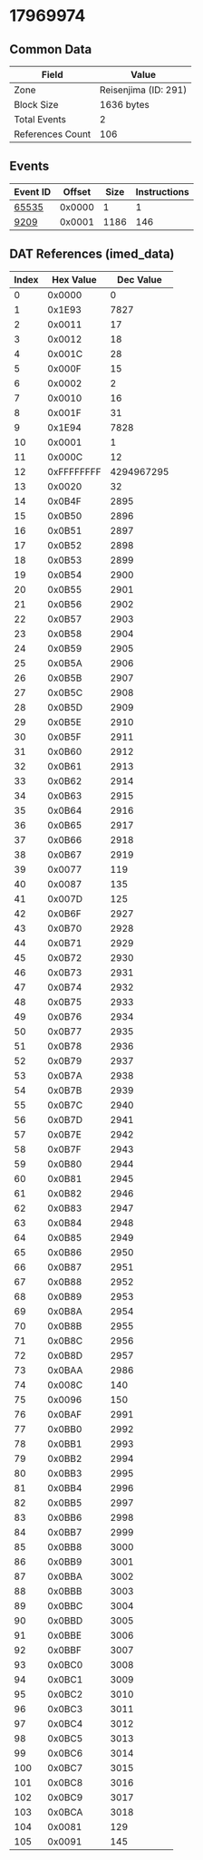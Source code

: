 # 17969974

## Common Data

| Field            | Value                |
|------------------|----------------------|
| Zone             | Reisenjima (ID: 291) |
| Block Size       | 1636 bytes           |
| Total Events     | 2                    |
| References Count | 106                  |

## Events

| Event ID            | Offset   |   Size |   Instructions |
|---------------------|----------|--------|----------------|
| [65535](./65535.md) | 0x0000   |      1 |              1 |
| [9209](./9209.md)   | 0x0001   |   1186 |            146 |

## DAT References (imed_data)

|   Index | Hex Value   |   Dec Value |
|---------|-------------|-------------|
|       0 | 0x0000      |           0 |
|       1 | 0x1E93      |        7827 |
|       2 | 0x0011      |          17 |
|       3 | 0x0012      |          18 |
|       4 | 0x001C      |          28 |
|       5 | 0x000F      |          15 |
|       6 | 0x0002      |           2 |
|       7 | 0x0010      |          16 |
|       8 | 0x001F      |          31 |
|       9 | 0x1E94      |        7828 |
|      10 | 0x0001      |           1 |
|      11 | 0x000C      |          12 |
|      12 | 0xFFFFFFFF  |  4294967295 |
|      13 | 0x0020      |          32 |
|      14 | 0x0B4F      |        2895 |
|      15 | 0x0B50      |        2896 |
|      16 | 0x0B51      |        2897 |
|      17 | 0x0B52      |        2898 |
|      18 | 0x0B53      |        2899 |
|      19 | 0x0B54      |        2900 |
|      20 | 0x0B55      |        2901 |
|      21 | 0x0B56      |        2902 |
|      22 | 0x0B57      |        2903 |
|      23 | 0x0B58      |        2904 |
|      24 | 0x0B59      |        2905 |
|      25 | 0x0B5A      |        2906 |
|      26 | 0x0B5B      |        2907 |
|      27 | 0x0B5C      |        2908 |
|      28 | 0x0B5D      |        2909 |
|      29 | 0x0B5E      |        2910 |
|      30 | 0x0B5F      |        2911 |
|      31 | 0x0B60      |        2912 |
|      32 | 0x0B61      |        2913 |
|      33 | 0x0B62      |        2914 |
|      34 | 0x0B63      |        2915 |
|      35 | 0x0B64      |        2916 |
|      36 | 0x0B65      |        2917 |
|      37 | 0x0B66      |        2918 |
|      38 | 0x0B67      |        2919 |
|      39 | 0x0077      |         119 |
|      40 | 0x0087      |         135 |
|      41 | 0x007D      |         125 |
|      42 | 0x0B6F      |        2927 |
|      43 | 0x0B70      |        2928 |
|      44 | 0x0B71      |        2929 |
|      45 | 0x0B72      |        2930 |
|      46 | 0x0B73      |        2931 |
|      47 | 0x0B74      |        2932 |
|      48 | 0x0B75      |        2933 |
|      49 | 0x0B76      |        2934 |
|      50 | 0x0B77      |        2935 |
|      51 | 0x0B78      |        2936 |
|      52 | 0x0B79      |        2937 |
|      53 | 0x0B7A      |        2938 |
|      54 | 0x0B7B      |        2939 |
|      55 | 0x0B7C      |        2940 |
|      56 | 0x0B7D      |        2941 |
|      57 | 0x0B7E      |        2942 |
|      58 | 0x0B7F      |        2943 |
|      59 | 0x0B80      |        2944 |
|      60 | 0x0B81      |        2945 |
|      61 | 0x0B82      |        2946 |
|      62 | 0x0B83      |        2947 |
|      63 | 0x0B84      |        2948 |
|      64 | 0x0B85      |        2949 |
|      65 | 0x0B86      |        2950 |
|      66 | 0x0B87      |        2951 |
|      67 | 0x0B88      |        2952 |
|      68 | 0x0B89      |        2953 |
|      69 | 0x0B8A      |        2954 |
|      70 | 0x0B8B      |        2955 |
|      71 | 0x0B8C      |        2956 |
|      72 | 0x0B8D      |        2957 |
|      73 | 0x0BAA      |        2986 |
|      74 | 0x008C      |         140 |
|      75 | 0x0096      |         150 |
|      76 | 0x0BAF      |        2991 |
|      77 | 0x0BB0      |        2992 |
|      78 | 0x0BB1      |        2993 |
|      79 | 0x0BB2      |        2994 |
|      80 | 0x0BB3      |        2995 |
|      81 | 0x0BB4      |        2996 |
|      82 | 0x0BB5      |        2997 |
|      83 | 0x0BB6      |        2998 |
|      84 | 0x0BB7      |        2999 |
|      85 | 0x0BB8      |        3000 |
|      86 | 0x0BB9      |        3001 |
|      87 | 0x0BBA      |        3002 |
|      88 | 0x0BBB      |        3003 |
|      89 | 0x0BBC      |        3004 |
|      90 | 0x0BBD      |        3005 |
|      91 | 0x0BBE      |        3006 |
|      92 | 0x0BBF      |        3007 |
|      93 | 0x0BC0      |        3008 |
|      94 | 0x0BC1      |        3009 |
|      95 | 0x0BC2      |        3010 |
|      96 | 0x0BC3      |        3011 |
|      97 | 0x0BC4      |        3012 |
|      98 | 0x0BC5      |        3013 |
|      99 | 0x0BC6      |        3014 |
|     100 | 0x0BC7      |        3015 |
|     101 | 0x0BC8      |        3016 |
|     102 | 0x0BC9      |        3017 |
|     103 | 0x0BCA      |        3018 |
|     104 | 0x0081      |         129 |
|     105 | 0x0091      |         145 |
